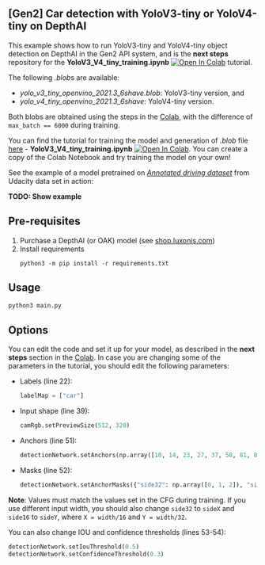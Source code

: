 ## [Gen2] Car detection with YoloV3-tiny or YoloV4-tiny on DepthAI 

This example shows how to run YoloV3-tiny and YoloV4-tiny object detection on DepthAI in the Gen2 API system, and is the **next steps** repository for the **YoloV3_V4_tiny_training.ipynb** [![Open In Colab](https://colab.research.google.com/assets/colab-badge.svg)](https://colab.research.google.com/github/luxonis/depthai-ml-training/blob/master/colab-notebooks/YoloV3_V4_tiny_training.ipynb) tutorial.

The following *.blob*s are available:

* *yolo_v3_tiny_openvino_2021.3_6shave.blob*: YoloV3-tiny version, and
* *yolo_v4_tiny_openvino_2021.3_6shave*: YoloV4-tiny version.

Both blobs are obtained using the steps in the [Colab](https://colab.research.google.com/github/luxonis/depthai-ml-training/blob/master/colab-notebooks/YoloV3_V4_tiny_training.ipynb), with the difference of `max_batch == 6000` during training.

You can find the tutorial for training the model and generation of *.blob* file [here](https://github.com/luxonis/depthai-ml-training/tree/master/colab-notebooks) - **YoloV3_V4_tiny_training.ipynb** [![Open In Colab](https://colab.research.google.com/assets/colab-badge.svg)](https://colab.research.google.com/github/luxonis/depthai-ml-training/blob/master/colab-notebooks/YoloV3_V4_tiny_training.ipynb). You can create a copy of the Colab Notebook and try training the model on your own!

See the example of a model pretrained on [*Annotated driving dataset*](https://github.com/udacity/self-driving-car/tree/master/annotations) from Udacity data set in action:

**TODO: Show example**

## Pre-requisites

1. Purchase a DepthAI (or OAK) model (see [shop.luxonis.com](https://shop.luxonis.com/))
2. Install requirements
   ```
   python3 -m pip install -r requirements.txt
   ```

## Usage

```
python3 main.py
```

## Options

You can edit the code and set it up for your model, as described in the **next steps** section in the [Colab](https://colab.research.google.com/github/luxonis/depthai-ml-training/blob/master/colab-notebooks/YoloV3_V4_tiny_training.ipynb). In case you are changing some of the parameters in the tutorial, you should edit the following parameters:

* Labels (line 22):
    ```python
    labelMap = ["car"]
    ```
* Input shape (line 39):
    ```python
    camRgb.setPreviewSize(512, 320)
    ```
* Anchors (line 51):
    ```python
    detectionNetwork.setAnchors(np.array([10, 14, 23, 27, 37, 58, 81, 82, 135, 169, 344, 319]))
    ```
* Masks (line 52):
    ```python
    detectionNetwork.setAnchorMasks({"side32": np.array([0, 1, 2]), "side16": np.array([3, 4, 5])})
    ```

**Note**: Values must match the values set in the CFG during training. If you use different input width, you should also change `side32` to `sideX` and `side16` to `sideY`, where `X = width/16` and `Y = width/32`.

You can also change IOU and confidence thresholds (lines 53-54):

```python
detectionNetwork.setIouThreshold(0.5)
detectionNetwork.setConfidenceThreshold(0.3)
```

